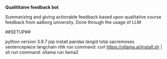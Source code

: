 **Qualititaive feedback bot**

Summarizing and giving actionable feedback based upon qualitative course feedback from aalborg university. Done through the usage of LLM

##SETUP##

python version 3.9.7
pip install pandas langid txtai sacremoses sentencepiece langchain nltk
run command: curl https://ollama.ai/install.sh | sh
run command: ollama run llama2
